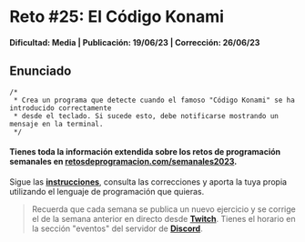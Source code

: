 # Reto #25: El Código Konami
#### Dificultad: Media | Publicación: 19/06/23 | Corrección: 26/06/23

## Enunciado

```
/*
 * Crea un programa que detecte cuando el famoso "Código Konami" se ha introducido correctamente
 * desde el teclado. Si sucede esto, debe notificarse mostrando un mensaje en la terminal.
 */
```
#### Tienes toda la información extendida sobre los retos de programación semanales en **[retosdeprogramacion.com/semanales2023](https://retosdeprogramacion.com/semanales2023)**.

Sigue las **[instrucciones](../../README.md)**, consulta las correcciones y aporta la tuya propia utilizando el lenguaje de programación que quieras.

> Recuerda que cada semana se publica un nuevo ejercicio y se corrige el de la semana anterior en directo desde **[Twitch](https://twitch.tv/mouredev)**. Tienes el horario en la sección "eventos" del servidor de **[Discord](https://discord.gg/mouredev)**.